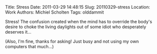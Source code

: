 Title: Stress
Date: 2011-03-29 14:48:15
Slug: 20110329-stress
Location: Work
Authors: Michiel Scholten
Tags: olddammit

<p>Stress! The confusion created when the mind has to override the body's desire to choke the living daylights out of some idiot who desperately deserves it...</p>

<p>(Also, I'm fine, thanks for asking! Just busy and not using my own computers that much...)</p>